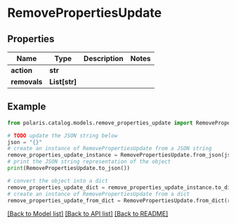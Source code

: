 <!--

 Copyright (c) 2024 Snowflake Computing Inc.
 
 Licensed under the Apache License, Version 2.0 (the "License");
 you may not use this file except in compliance with the License.
 You may obtain a copy of the License at
 
      http://www.apache.org/licenses/LICENSE-2.0
 
 Unless required by applicable law or agreed to in writing, software
 distributed under the License is distributed on an "AS IS" BASIS,
 WITHOUT WARRANTIES OR CONDITIONS OF ANY KIND, either express or implied.
 See the License for the specific language governing permissions and
 limitations under the License.

-->
# RemovePropertiesUpdate

## Properties

Name | Type | Description | Notes
------------ | ------------- | ------------- | -------------
**action** | **str** |  | 
**removals** | **List[str]** |  | 

## Example

```python
from polaris.catalog.models.remove_properties_update import RemovePropertiesUpdate

# TODO update the JSON string below
json = "{}"
# create an instance of RemovePropertiesUpdate from a JSON string
remove_properties_update_instance = RemovePropertiesUpdate.from_json(json)
# print the JSON string representation of the object
print(RemovePropertiesUpdate.to_json())

# convert the object into a dict
remove_properties_update_dict = remove_properties_update_instance.to_dict()
# create an instance of RemovePropertiesUpdate from a dict
remove_properties_update_from_dict = RemovePropertiesUpdate.from_dict(remove_properties_update_dict)
```
[[Back to Model list]](../README.md#documentation-for-models) [[Back to API list]](../README.md#documentation-for-api-endpoints) [[Back to README]](../README.md)


